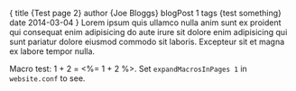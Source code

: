{
    title {Test page 2}
    author {Joe Bloggs}
    blogPost 1
    tags {test something}
    date 2014-03-04
}
Lorem ipsum quis ullamco nulla anim sunt ex proident qui consequat enim adipisicing do aute irure sit dolore enim adipisicing qui sunt pariatur dolore eiusmod commodo sit laboris. Excepteur sit et magna ex labore tempor nulla.

<!--more-->

Macro test: 1 + 2 = <%= 1 + 2 %>. Set `expandMacrosInPages 1` in `website.conf` to see.
